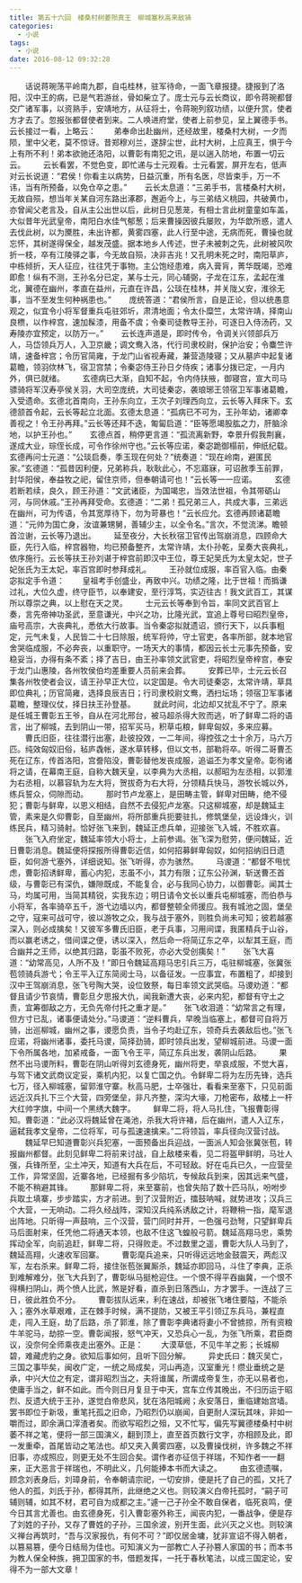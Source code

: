 ```yaml
---
title: 第五十六回　楼桑村树萎殒真王　柳城塞秋高来敌骑
categories:
  - 小说
tags:
  - 小说
date: 2016-08-12 09:32:28
---
```

　　话说蒋琬荡平岭南九郡，自屯桂林，驻军待命，一面飞章报捷。捷报到了洛阳，汉中王的病，已是气若游丝，骨如柴立了。庞士元与云长商议，即令蒋琬都督交广诸军事，以资熟手，安靖地方，从征将士，令蒋琬列叙功绩，以便升赏，使者方才去了。忽报张都督使者到来。二人唤进府堂，使者上前参见，呈上翼德手书。云长接过一看，上略云：<!-- more -->
　　弟奉命出赴幽州，还经故里，楼桑村大树，一夕而陨，里中父老，莫不惊讶。昔郑穆刈兰，遂辞尘世，此村大树，上应真王，惧于今上有所不利！弟本欲驰还洛阳，以曹彰有南犯之讯，是以遄入防地，布置一切云云。
　　云长看罢，不觉色变，即忙递与士元观看。士元看罢，屏开左右，低声对云长说道：“君侯！你看主以病势，日益沉重，所有名医，尽皆束手，万一不讳，当有所预备，以免仓卒之患。”
　　云长太息道：“三弟手书，言楼桑村大树，无故自殒，想当年关某自河东路出涿郡，邂逅今上，与三弟结义桃园，共破黄巾，亦曾闻父老言及，自从主公出世以后，此树日见葱茏，有相士言此树童童如车盖，大似昔年光武皇帝，南阳白水佳气郁葱；后来曹操因彼兵屡败，为华歆所惑，遣人去伐此树，以为黡胜，未出许都，黄雾四塞，此人行至中途，无病而死，曹操也就忘怀，其树遂得保全，越发茂盛。据本地乡人传述，世子未被刺之先，此树被风吹折一枝，卒有江陵驿之事，今无故自殒，决非吉兆！又孔明未死之时，南阳草庐，中栋倾折，天人征应，往往凭于事物。主公饱经患难，病入膏肓，菁华既竭，恐难即愈！纵有不测，王孙名分已定，某与士元，同心辅弼，子龙在江东，孟起在淮北，翼德在幽州，孝直在益州，元直在许昌，公琰在桂林，并关陇乂安，淮徐无事，当不至发生何种祸患也。”
　　庞统答道：“君侯所言，自是正论，但以统愚意观之，似宜令小将军督重兵屯驻郊圻，肃清地面；令太仆糜竺，太常许靖，择南山良槚，以作梓宫，速加髹漆，用备不虞；令秦司徒教导王孙，可逐日入侍汤药，又寿陵亦宜预定，以防万一。”
　　云长连声道是，即时传令，令调关兴领部兵万人，马岱领兵万人，入卫京畿；调文鸯入洛，代行司隶校尉，保护治安；令麋竺许靖，速备梓宫；令历官简雍，于龙门山省视寿藏，兼营造陵寝；又从墓庐中起复诸葛瞻，领羽佽林飞，宿卫宫禁；令秦宓侍王孙日夕侍疾；诸事分拨已定，一月内外，俱已就绪。
　　玄德病已大渐，自知不起，令内侍扶掖，御寝宫，宣大司马骠骑将军汉寿亭侯关羽，大司空庞统，大司徒秦宓，袭琅琊王领宿卫军事诸葛瞻，入受遗命。玄德北首南向，王孙东向立，王次子刘理西向立，云长等入拜床下。玄德颔首令起，云长等起立北面。玄德太息道：“孤病已不可为，王孙年幼，诸卿幸善视之！令王孙再拜。”云长等还拜不迭，匍匐启道：“臣等愿竭股肱之力，肝脑涂地，以护王孙也。”
　　玄德点首，稍停更言道：“孤流离新野，幸景升假我荆襄，遂成大业，琮侄长成，可令作徐州守也。”云长等应诺，秦宓跪御榻前，伸纸纪载。玄德再问士元道：“公琰启奏，季玉现在何处？”统奏道：“现在岭南，避匿民家。”玄德道：“孤昔因利便，兄弟称兵，耿耿此心，不忘寤寐，可诏赦季玉前罪，封华阳侯，奉益牧之祀，留住京师，但奉朝请可也！”云长等一一应诺。
　　玄德若断若续，良久，顾王孙道：“文武诸臣，为国竭忠，当效法世祖，令其带砺山河，与同休戚。”王孙再拜受命。玄德道：“二弟！孤兄弟三人，共成大事，三弟远在幽州，可为传语，令其宽厚待下，勿为苛暴也！”云长应允。玄德再顾诸葛瞻道：“元帅为国亡身，汝谊兼甥舅，善辅少主，以全令名。”言次，不觉流涕。瞻顿首泣谢，云长等乃退出。
　　延至夜分，大长秋宿卫官传出驾崩消息，四顾命大臣，先行入临，梓宫器物，均已预备整齐，太常许靖，太仆孙乾，呈奏大丧典礼，依序施行。云长等扶王孙刘谌于梓宫前即汉中王位，尊王妃吴氏为太皇太妃，世子妃张氏为王太妃，率百宫即时参拜成礼。
　　王孙就位成服，率百官入临。由秦宓拟定手令道：
　　皇祖考手创盛业，再致中兴。功绩之隆，比于世祖！而撝谦过礼，大位久虚，终守臣节，以奉建安，至行淳笃，实迈往古！我文武百工，其谋所以尊崇之典，以上慰在天之灵。
　　士元云长等奉到令旨，率同文武百官上奏，言先帝神功圣武，至意谦光，中兴之功，比隆光武，宜追上尊号曰昭烈皇帝，庙号高宗，大丧典礼，悉依大行故事。当令秦宓拟就遗诏，颁行天下，以兵事粗定，元气未复，人民皆二十七日除服，统军将帅，守土官吏，各率所部，就本地官舍哭临成服，不必奔丧，以重职守。一场天大的事情，都因云长士元事先预备，安稳妥当，办得有条不紊；择了吉日，由王孙率领文武官吏，将昭烈皇帝梓宫，奉安于龙门山惠陵，各州牧侯伯均差重要人员前来会葬。
　　安葬已毕，士元云长召集各州牧使者会议，请王孙早正大位，以定国是。令大司徒秦宓，太常许靖，草具即位典礼；历官简雍，选择良辰吉日；行司隶校尉文鸯，洒扫坛场；领宿卫军事诸葛瞻，整理仪仗，择日扶王孙登基。
　　就此时间，北边却又扰乱不宁了。原来是任城王曹彰五王爷，自从在河北邢台，被马超杀得大败而逃，听了鲜卑二将的语言，出了柳城，去到阴山一带，招军买马，积草屯粮，鲜卑匈奴，多来应募。
　　曹氏旧臣，往往潜行出塞，赴彼投效，一二年间，得控弦之士十余万，马六万匹。纯效匈奴旧俗，毡庐毳帐，遂水草转移，但以文书，部勒将卒。听得二哥曹丕死在辽东，传首洛阳，宫誊陷没，曹彰替他发丧成服，追谥丕为孝文皇帝。彰徇诸将之请，在幕南王庭，自称大魏天皇，以李典为大丞相，以郝昭为左丞相，以郭淮为右丞相，以慕容轨为左大将，贺拔奇为右大将，分领精兵快马，游牧长城以外，练兵誓众，伺隙而动。
　　那时节卢龙塞上，是田畴主管，鲜卑对田畴，绝不侵犯；曹彰与鲜卑，以恩义相结，自然不去侵犯卢龙塞。只这柳城塞，却是魏延主管，素来是久仰曹彰，自至幽州，将所部重兵扼要驻扎，修筑堡垒，远设烽火，训练民兵，精习骑射。恰好张飞来到，魏延正虑兵单，迎接张飞入城，不胜欢喜。
　　张飞入府坐定，魏延率领大小将士，上前参谒。张飞深为慰劳，便问魏延，近日曹彰消息。魏延便将探报所得曹彰近信，如何招募鲜卑匈奴，如何招纳旧日遗臣，如何游弋塞外，详细说知。张飞听得，亦为骇然。
　　马谡道：“都督不甩忧虑，曹彰招诱鲜卑，蓄心内犯，志虽不小，其力有限；辽东公孙渊，斩送曹丕首级，与曹彰已有深仇，嫌隙既成，不能复合，必与我同心协力，以御曹彰。闻其士马，均属可用，当简其精锐，实我东边；明日请令文长以重兵屯柳城塞，而伯恭与小将军，各率骑卒五千，游弋边墙以内，都督整顿全师援应。我有城池之固，堡垒之守，寇来可战可守，彼以游牧之众，我与战于塞外，则胜负尚未可知；彼若越塞深入，则必成擒矣！又彼军多曹氏旧臣，老于兵事，习用间谍，我匿精兵于山谷，而以赢老诱之，借间谍之便，诱以深入，然后命一将简辽东之卒，以犁其王庭，而合幽并之王师，以绝其归路，彰虽不败死，亦必大受创痍矣！”
　　张飞大喜道：“幼常高见，人所不及！”即日令魏延高翔马忠引兵三万，屯驻柳城塞，张冀张苞领骑兵游弋；令王平入辽东简阅士马，以备征发。一应事宜，布置粗了，却接到汉中王驾崩消息，张飞号陶大哭，设位致祭，每日率领文武哭临。马谡劝道：“都督且请少节哀情，曹彰旦夕思报大仇，闻我新遭大丧，必来内犯，都督有守土之责，宜筹御敌之方，无负先帝付托之重才是。”
　　张飞收泪道：“幼常言之有理，但方寸已乱，诸事便请处分。”马谡道：“逆料曹兵，早晚当临塞上，都督可自将万骑，出巡柳城，幽州之事，谡愿负责，当令子均赴辽东，领奇兵去袭敌后也。”张飞应诺，将幽州诸事，委托马谡，简择劲骑，即时领兵出发，望柳城前进。马谡一面下令所属各地，加紧戒备，一面飞令王平，简辽东兵出发，袭阴山后路。
　　果然不出马谡所料，曹彰在阴山听得刘玄德身死，幽州将吏，举哀成服，不觉大喜，与驾下诸文武商议定妥，乘机内犯，以复亡国之仇。令鲜卑二将为左历先锋，选兵七万，径入柳城塞，留郭淮守寨。秋高马肥，士卒强壮，看看来至塞下，只见前面远近汉兵扎下三个大营，四旁堡垒，非凡齐整，深沟大壕，刀枪密布，敌楼上一杆大红帅字旗，中间一个黑绣大魏字。
　　鲜卑二将，将人马扎住，飞报曹彰得知。曹彰道：“此必汉将魏延曾在渑池，杀我大将许褚，后在幽州，遣人入辽东，逼弑我孝文皇帝，二位将军，可与孤速速擒来。”二将领旨，率兵径向汉营讨战。
　　魏延早巳知道曹彰兴兵犯塞，一面预备出兵迎战，一面派人知会张冀张苞，转报幽州都督。此刻见鲜卑二将前来讨战，自上敌楼来看，见二将盔甲鲜明，马壮人强，兵锋所至，尘土冲天，知道有大兵在后，不可轻敌。好在屯兵已久，一应营垒工作，异常坚固，近寨各地，已经掘有多少陷坑，专候敌兵到来，因其远来气盛，不能不稍避其锋。
　　那鲜卑二将，来至寨前，也曾失陷了数十匹马队，吩咐步兵取土填寨，步步踏实，方才前进。到了汉营附近，擂鼓呐喊，就势进攻；汉兵三个大营，一无响动。二将久经战阵，深知汉兵纯系诱敌之计，将鞭稍一指，麾军退出阵地。只昕得一声鼓响，三个汉营，营门同时并开，一色强弓劲弩，只望鲜卑兵马后面射来，任凭他二将通天本领，也敌不住这飞蝗般弓箭。魏延高翔马忠，乘势挥动全军，向前追赶，鲜卑二将，只得败走。不过数里之遥，曹彰大队人马到了，魏延高翔，火速收军回寨。
　　曹彰麾兵追来，只听得远远地金鼓震天，两彪汉军，左右杀来。鲜卑二将，接住张苞张翼厮杀，魏延亦即回马，斗住了李典，正杀到难解难分，张飞大兵到了，曹彰纵马挺枪迎住。一个恨不得平吞幽冀，一个恨不得横扫阴山，两个愤人比武，煞是好看，直杀到日落西山，方才罢手。一连战了三日，彼此胜负不分。
　　曹彰拔队远来，利在速战，却被张飞堵住要隘，不能杀入；塞外水草艰难，正在棘手时候，满不提防，又被王平引领辽东兵马，兼程直走，闯入王庭，劫了后路，杀了郭淮，除了曹彰李典诸将妻小不曾掳掠，所有资粮牛羊驼马，劫掠一空。曹彰闻报，怒气冲天，又恐兵心一乱，为张飞所乘，君臣商议，没奈何全师乘夜走出塞外。正是：
　　大漠草低，不见牛羊之影；长城柳碧，难藏虎豹之身。欲知后事如何，且听下回分解。
　　异史氏曰：魏灭吴亡，三国之事毕矣，闽收广定，一统之局成矣，河山再造，汉室重光！缵业垂统之是承，中兴大位之有定，谓非昭烈当之，夫将谁属，所谓成帝复生，亦无以易者也，使庸手当之，鲜不如此。而今则日月复旦于中天，宫车立传其晚出，不归历运于昭烈、反遗大统于王孙，遂觉白帝悲风，犹在洛阳城阙；永安落日，重临建始宫墙。罢书即位于新圾，重笔托孤之旧命，乃昭烈仍以崩闻，自更耐人深玩其味，非如一嚼而过，即余满口滓渣者矣。而欲写昭烈之殂，又不忙写，偏先写翼德楼桑村中树萎不祥之笔，便将一部三国演义，翻到顶上，直至首页数行文字，亦相顾及此，即一发重牵，首尾皆动之笔法也。却又夹入黄雾四塞，以及曹操伐树，许多魏之不祥旧事，亦成照应，则更无处不生回合矣。谓作者亦征信于祥瑞，不知作者一一翻来，正大恶言于祥瑞也，不明此义，几何能捧本书而大读之。
　　由玄德遗嘱，顾念刘表身后，刘璋身前，令奉朝请宗祀，一切安排，便是托了自己的孤，又托了他人的孤，刘氏于孙，都得其所，此继绝之义也。则较演义白帝托孤时，“嗣子可辅则辅，如其不材，君可自为成都之主。”遽一己子孙全不敢自保者，临死哀鸣，便今日其言尤善也。由玄德身死，引入曹彰塞外称王，闻丧内犯，一番战争，便是存了刘姓的子孙，又存了曹姓的子孙，三国余波，别开生面，此兴灭之义也。则较演义禅台再筑时，“吾与汉家报仇，有何不可？”即仅居金墉，犹非宣诏不得入朝者，以篡易篡，便今日结局为佳也。可知演义为一部教亡人子孙篡人家国的书；而本书为教人保全种族，拥卫国家的书，借题发挥，一托于春秋笔法，以成三国定论，安得不为一部大文章！